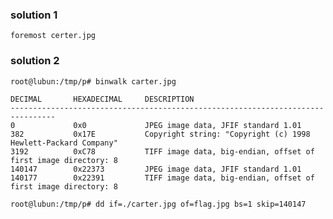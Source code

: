 ### solution 1
```foremost certer.jpg```

### solution 2
```
root@lubun:/tmp/p# binwalk carter.jpg

DECIMAL       HEXADECIMAL     DESCRIPTION
--------------------------------------------------------------------------------
0             0x0             JPEG image data, JFIF standard 1.01
382           0x17E           Copyright string: "Copyright (c) 1998 Hewlett-Packard Company"
3192          0xC78           TIFF image data, big-endian, offset of first image directory: 8
140147        0x22373         JPEG image data, JFIF standard 1.01
140177        0x22391         TIFF image data, big-endian, offset of first image directory: 8

root@lubun:/tmp/p# dd if=./carter.jpg of=flag.jpg bs=1 skip=140147

```